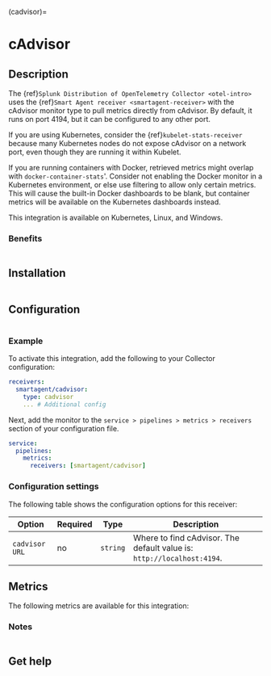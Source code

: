 (cadvisor)=

# cAdvisor

<meta name="Description" content="Use this Splunk Observability Cloud integration for the cAdvisor monitor. See benefits, install, configuration, and metrics">

## Description

The {ref}`Splunk Distribution of OpenTelemetry Collector <otel-intro>` uses the {ref}`Smart Agent receiver <smartagent-receiver>` with the cAdvisor monitor type to pull metrics directly from cAdvisor. By default, it runs on port 4194, but it can be configured to any other port.

If you are using Kubernetes, consider the {ref}`kubelet-stats-receiver` because many Kubernetes nodes do not expose cAdvisor on a network port, even though they are running it within Kubelet.

If you are running containers with Docker, retrieved metrics might overlap with `docker-container-stats`'. Consider not enabling the Docker monitor in a Kubernetes environment, or else use filtering to allow only certain metrics. This will cause the built-in Docker dashboards to be blank, but container metrics will be available on the Kubernetes dashboards instead.

This integration is available on Kubernetes, Linux, and Windows. 

### Benefits

```{include} /_includes/benefits.md
```

## Installation

```{include} /_includes/collector-installation-linux.md
```

## Configuration

```{include} /_includes/configuration.md
```

### Example

To activate this integration, add the following to your Collector configuration:

```yaml
receivers:
  smartagent/cadvisor: 
    type: cadvisor
    ... # Additional config
```

Next, add the monitor to the `service > pipelines > metrics > receivers` section of your configuration file.

```yaml
service:
  pipelines:
    metrics:
      receivers: [smartagent/cadvisor]
```

### Configuration settings

The following table shows the configuration options for this receiver:
  
| Option| Required | Type | Description |
| --- | --- | --- | --- |
| `cadvisor URL` | no | `string` | Where to find cAdvisor. The default value is: `http://localhost:4194`. | 

## Metrics

The following metrics are available for this integration:

<div class="metrics-yaml" url="https://raw.githubusercontent.com/signalfx/signalfx-agent/main/pkg/monitors/cadvisor/metadata.yaml"></div>

### Notes

```{include} /_includes/metric-defs.md
```

## Get help

```{include} /_includes/troubleshooting.md
```
